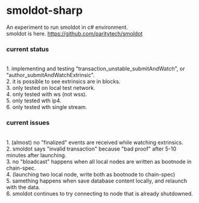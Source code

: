 # smoldot-sharp
An experiment to run smoldot in c# environment.<br>
smoldot is here. https://github.com/paritytech/smoldot<br>

<h3>current status</h3><br>
1. implementing and testing "transaction_unstable_submitAndWatch", or "author_submitAndWatchExtrinsic".<br>
2. it is possible to see extrinsics are in blocks.<br>
3. only tested on local test network.<br>
4. only tested with ws (not wss).<br>
5. only tested wth ip4.<br>
6. only tested wth single stream.<br>

<h3>current issues</h3><br>
1. (almost) no "finalized" events are received while watching extrinsics. <br>
2. smoldot says "invalid transaction" because "bad proof" after 5-10 minutes after launching.<br>
3. no "bloadcast" happens when all local nodes are written as bootnode in chain-spec.<br>
4. (launching two local node, write both as bootnode to chain-spec)<br>
5. samething happens when save database content locally, and relaunch with the data.<br>
6. smoldot continues to try connecting to node that is already shutdowned.<br>
